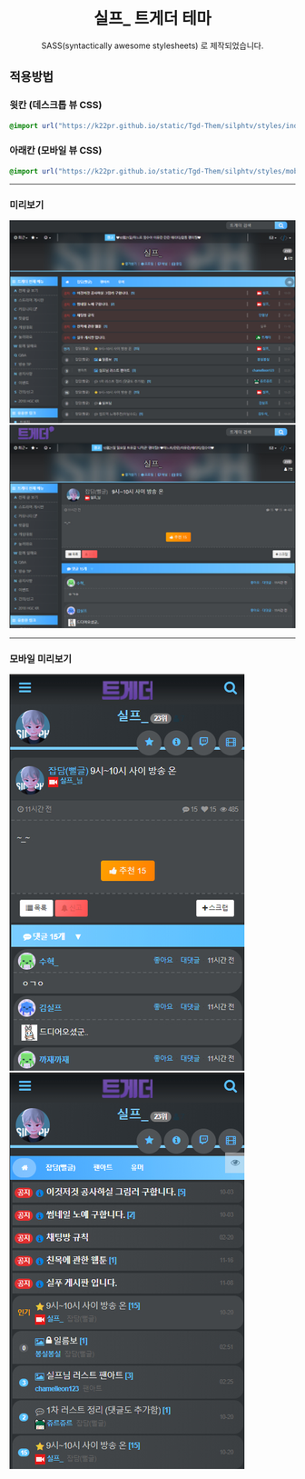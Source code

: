 <h1 align="center">실프_ 트게더 테마</h1>
<p align="center">
    SASS(syntactically awesome stylesheets) 로 제작되었습니다.<br>
</p>

## 적용방법

### 윗칸 (데스크톱 뷰 CSS)

```css
@import url("https://k22pr.github.io/static/Tgd-Them/silphtv/styles/index.min.css");
```

### 아래칸 (모바일 뷰 CSS)

```css
@import url("https://k22pr.github.io/static/Tgd-Them/silphtv/styles/mobile.min.css");
```

---

### 미리보기

![예제1](./image/ex01.jpg)
![예제2](./image/ex02.jpg)

---

### 모바일 미리보기

![예제1](./image/mex01.jpg)
![예제1](./image/mex02.jpg)
